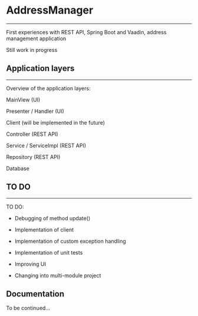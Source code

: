 # AddressManager
***
First experiences with REST API, Spring Boot and Vaadin, address management application

Still work in progress


## Application layers
***
Overview of the application layers: 



MainView (UI)

Presenter / Handler (UI)


Client (will be implemented in the future)


Controller (REST API)

Service / ServiceImpl (REST API)

Repository (REST API)


Database


## TO DO
***
TO DO:

- Debugging of method update()
  
- Implementation of client
  
- Implementation of custom exception handling
  
- Implementation of unit tests
  
- Improving UI
  
- Changing into multi-module project
  

## Documentation
To be continued...
